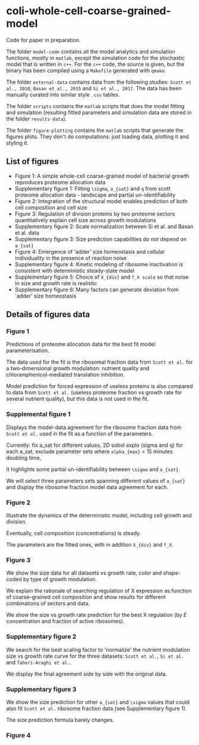 # coli-whole-cell-coarse-grained-model

Code for paper in preparation.

The folder `model-code` contains all the model analytics and simulation functions, mostly in `matlab`, except the simulation code for the stochastic model that is written in `c++`.
For the `c++` code, the source is given, but the binary has been compiled using a `Makefile` generated with `qmake`.

The folder `external-data` contains data from the following studies: `Scott et al., 2010`, `Basan et al., 2015` and `Si et al., 2017`.
The data has been manually curated into similar style `.csv` tables.

The folder `scripts` contains the `matlab` scripts that does the model fitting and simulation (resulting fitted parameters and simulation data are stored in the folder `results-data`).

The folder `figure-plotting` contains the `matlab` scripts that generate the figures plots. They don't do computations: just loading data, plotting it and styling it.

## List of figures

* Figure 1: A simple whole-cell coarse-grained model of bacterial growth reproduces proteome allocation data
* Supplementary figure 1: Fitting `\sigma`, `a_{sat}` and `q` from scott proteome allocation data - landscape and partial un-identifiability
* Figure 2: Integration of the structural model enables prediction of both cell composition and cell size
* Figure 3: Regulation of division proteins by two proteome sectors quantitatively explain cell size across growth modulations
* Supplementary figure 2: Scale normalization between Si et al. and Basan et al. data
* Supplementary figure 3: Size prediction capabilities do not depend on `a_{sat}`
* Figure 4: Emergence of ‘adder’ size homeostasis and cellular individuality in the presence of reaction noise
* Supplementary figure 4: Kinetic modeling of ribosome inactivation is consistent with deterministic steady-state model
* Supplementary figure 5: Choice of `X_{div}` and `f_X scale` so that noise in size and growth rate is realistic
* Supplementary figure 6: Many factors can generate deviation from 'adder' size homeostasis


## Details of figures data

### Figure 1

Predictions of proteome allocation data for the best fit model parameterisation.

The data used for the fit is the ribosomal fraction data from `Scott et al.` for a two-dimensional growth modulation: nutrient quality and chloramphenicol-mediated translation inhibition.

Model prediction for forced expression of useless proteins is also compared to data from `Scott et al.` (useless proteome fraction vs growth rate for several nutrient quality), but this data is not used in the fit.

### Supplemental figure 1

Displays the model-data agreement for the ribosome fraction data from `Scott et al.` used in the fit as a function of the parameters.

Currently: fix a_sat for different values, 2D sobol explo (sigma and q) for each a_sat, exclude parameter sets where `alpha_{max}` < 15 minutes doubling time,

It highlights some partial un-identifiability between `\sigma` and `a_{sat}`.

We will select three parameters sets spanning different values of `a_{sat}` and display the ribosome fraction model data agreement for each.

### Figure 2

Illustrate the dynamics of the deterministic model, including cell growth and division.

Eventually, cell composition (concentrations) is steady.

The parameters are the fitted ones, with in addition `X_{div}` and `f_X`.

### Figure 3

We show the size data for all datasets vs growth rate, color and shape-coded by type of growth modulation.

We explain the rationale of searching regulation of X expression as function of coarse-grained cell composition and show results for different combinations of sectors and data.

We show the size vs growth rate prediction for the best X regulation (by *E* concentration and fraction of active ribosomes).

### Supplementary figure 2

We search for the best scaling factor to 'normalize' the nutrient modulation size vs growth rate curve for the three datasets: `Scott et al.`, `Si et al.` and `Taheri-Araghi et al.`.

We display the final agreement side by side with the original data.

### Supplementary figure 3

We show the size prediction for other `a_{sat}` and `\sigma` values that could also fit `Scott et al.` ribosome fraction data (see Supplementary figure 1).

The size prediction formula barely changes.


### Figure 4

